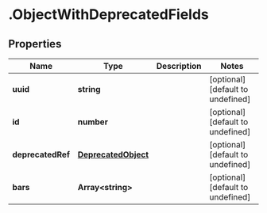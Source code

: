 # .ObjectWithDeprecatedFields

## Properties

|Name | Type | Description | Notes|
|------------ | ------------- | ------------- | -------------|
|**uuid** | **string** |  | [optional] [default to undefined]|
|**id** | **number** |  | [optional] [default to undefined]|
|**deprecatedRef** | [**DeprecatedObject**](DeprecatedObject.md) |  | [optional] [default to undefined]|
|**bars** | **Array&lt;string&gt;** |  | [optional] [default to undefined]|



